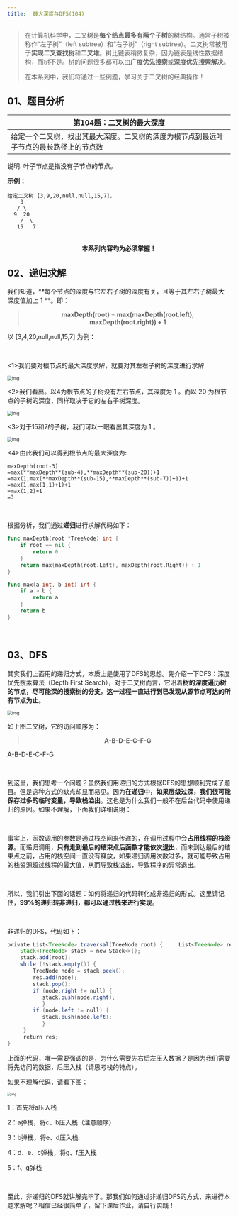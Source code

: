 ```yaml
---
title:  最大深度与DFS(104)
---
```


> 在计算机科学中，二叉树是**每个结点最多有两个子树**的树结构。通常子树被称作“左子树”（left subtree）和“右子树”（right subtree）。二叉树常被用于**实现二叉查找树**和**二叉堆**。树比链表稍微复杂，因为链表是线性数据结构，而树不是。树的问题很多都可以由**广度优先搜索**或**深度优先搜索解决**。
>
> 在本系列中，我们将通过一些例题，学习关于二叉树的经典操作！
## 01、题目分析

| 第104题：二叉树的最大深度                                    |
| ------------------------------------------------------------ |
| 给定一个二叉树，找出其最大深度。二叉树的深度为根节点到最远叶子节点的最长路径上的节点数 |

说明: 叶子节点是指没有子节点的节点。

**示例：**

```
给定二叉树 [3,9,20,null,null,15,7]，
    3   
   / \  
  9  20    
    /  \  
   15   7
```

<br/>

<center><b> 本系列内容均为必须掌握！ </b></center>

## 02、递归求解

我们知道，**每个节点的深度与它左右子树的深度有关，且等于其左右子树最大深度值加上  1 **。即：

><center><b> maxDepth(root) = max(maxDepth(root.left), </b></center>
>
><center><b> maxDepth(root.right)) + 1</b></center>

以  [3,4,20,null,null,15,7]  为例：

<br/>

<1>我们要对根节点的最大深度求解，就要对其左右子树的深度进行求解

<img src="./401/1.jpg" alt="img" style="zoom: 67%;" />

<2>我们看出。以4为根节点的子树没有左右节点，其深度为 1 。而以 20 为根节点的子树的深度，同样取决于它的左右子树深度。

<img src="./401/2.jpg" alt="img" style="zoom: 67%;" />

<3>对于15和7的子树，我们可以一眼看出其深度为 1 。

<img src="./401/3.jpg" alt="img" style="zoom: 67%;" />

<4>由此我们可以得到根节点的最大深度为:

```
maxDepth(root-3)
=max(**maxDepth**(sub-4),**maxDepth**(sub-20))+1
=max(1,max(**maxDepth**(sub-15),**maxDepth**(sub-7))+1)+1
=max(1,max(1,1)+1)+1
=max(1,2)+1
=3
```

<br/>

根据分析，我们通过**递归**进行求解代码如下：

```go
func maxDepth(root *TreeNode) int {
    if root == nil {
        return 0
    }
    return max(maxDepth(root.Left), maxDepth(root.Right)) + 1
}

func max(a int, b int) int {
    if a > b {
        return a
    }
    return b
}
```

<br/>

## 03、DFS

其实我们上面用的递归方式，本质上是使用了DFS的思想。先介绍一下DFS：深度优先搜索算法（Depth First Search），对于二叉树而言，它沿着**树的深度遍历树的节点，尽可能深的搜索树的分支**，**这一过程一直进行到已发现从源节点可达的所有节点为止**。

<img src="./401/4.jpg" alt="img" style="zoom: 67%;" />

如上图二叉树，它的访问顺序为：

><center><b> A-B-D-E-C-F-G </b></center>

A-B-D-E-C-F-G

<br/>

到这里，我们思考一个问题？虽然我们用递归的方式根据DFS的思想顺利完成了题目。但是这种方式的缺点却显而易见。因为**在递归中，如果层级过深，我们很可能保存过多的临时变量，导致栈溢出**。这也是为什么我们一般不在后台代码中使用递归的原因。如果不理解，下面我们详细说明：

<br/>

事实上，函数调用的参数是通过栈空间来传递的，在调用过程中会**占用线程的栈资源**。而递归调用，**只有走到最后的结束点后函数才能依次退出**，而未到达最后的结束点之前，占用的栈空间一直没有释放，如果递归调用次数过多，就可能导致占用的栈资源超过线程的最大值，从而导致栈溢出，导致程序的异常退出。

<br/>

所以，我们引出下面的话题：如何将递归的代码转化成非递归的形式。这里请记住，**99%的递归转非递归，都可以通过栈来进行实现**。

<br/>

非递归的DFS，代码如下：

```java
private List<TreeNode> traversal(TreeNode root) {     List<TreeNode> res = new ArrayList<>(); 
    Stack<TreeNode> stack = new Stack<>(); 
    stack.add(root); 
    while (!stack.empty()) { 
        TreeNode node = stack.peek(); 
        res.add(node);         
        stack.pop();                         
        if (node.right != null) {
           stack.push(node.right);
           }
        if (node.left != null) {
           stack.push(node.left);
           }
     }
     return res;
}
```

上面的代码，唯一需要强调的是，为什么需要先右后左压入数据？是因为我们需要将先访问的数据，后压入栈（请思考栈的特点）。

如果不理解代码，请看下图：

<img src="./401/5.jpg" alt="img" style="zoom: 50%;" />

1：首先将a压入栈 

2：a弹栈，将c、b压入栈（注意顺序）

3：b弹栈，将e、d压入栈

4：d、e、c弹栈，将g、f压入栈

5：f、g弹栈

<br/>

至此，非递归的DFS就讲解完毕了。那我们如何通过非递归DFS的方式，来进行本题求解呢？相信已经很简单了，留下课后作业，请自行实践！